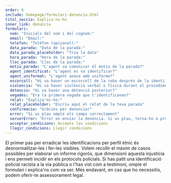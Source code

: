```yaml
---
order: 6
include: homepage/formulari-denuncia.html
titol_seccio: Explica'ns-ho
inner_link: denuncia
formulari:
  nom: "Inicials del nom i del cognom:"
  email: "Email:"
  telefon: "Telèfon (opcional):"
  data_parada: "Data de la parada:"
  data_parada_placeholder: "Tria la data"
  hora_parada: "Hora de la parada:"
  lloc_parada: "Lloc de la parada:"
  motiu_parada: "L'agent va comunicar el motiu de la parada?"
  agent_identificat: "L'agent es va identificar?"
  agent_uniformat: "L'agent anava amb uniforme?"
  escorcoll: "Hi va haver un escorcoll de la roba després de la identificació?"
  violencia: "Hi va haver violència verbal o física durant el procediment d'identificació i registre?"
  detencio: "Hi va haver una detenció posterior?"
  vegades: "Era la primera vegada que t'identificaven?"
  relat: "Explica'ns-ho:"
  relat_placeholder: "Escriu aquí el relat de la teva parada"
  confirmacio: "Gràcies per denunciar"
  error: "Si us plau omple els camps correctament"
  serverError: "Error en enviar la denúncia. Si us plau, torna-ho a provar en uns minuts"
  acceptar_condicions: Accepto les condicions
  llegir_condicions: Llegir condicions
---
```

El primer pas per erradicar les identificacions per perfil ètnic és desnormalitzar-les i fer-les visibles. Volem recollir el màxim de casos possibles per elaborar un informe rigorós, que dimensioni aquesta injustícia i ens permeti incidir en els protocols policials.
Si has patit una identificació policial racista a la via pública o l'has vist com a testimoni, omple el formulari i explica'ns com va ser. Més endavant, en cas que ho necessitis, podem oferir-te assessorament legal.
